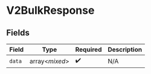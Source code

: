 # V2BulkResponse


## Fields

| Field              | Type               | Required           | Description        |
| ------------------ | ------------------ | ------------------ | ------------------ |
| `data`             | array<*mixed*>     | :heavy_check_mark: | N/A                |